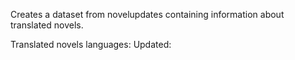 Creates a dataset from novelupdates containing information about translated novels.

Translated novels languages:
Updated:
